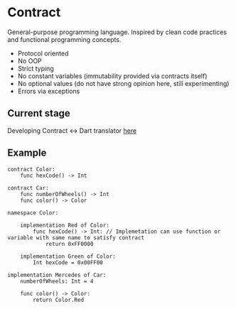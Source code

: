 # Contract
General-purpose programming language. Inspired by clean code practices and functional programming concepts.

- Protocol oriented
- No OOP
- Strict typing
- No constant variables (immutability provided via contracts itself)
- No optional values (do not have strong opinion here, still experimenting)
- Errors via exceptions

## Current stage
Developing Contract <-> Dart translator [here](https://github.com/ordohydra/contract)

## Example
```
contract Color:
	func hexCode() -> Int

contract Car:
	func numberOfWheels() -> Int
	func color() -> Color

namespace Color:
	
	implementation Red of Color:
		func hexCode() -> Int: // Implemetation can use function or variable with same name to satisfy contract
			return 0xFF0000

	implementation Green of Color:
		Int hexCode = 0x00FF00

implementation Mercedes of Car:
	numberOfWheels: Int = 4

	func color() -> Color:
		return Color.Red
```
